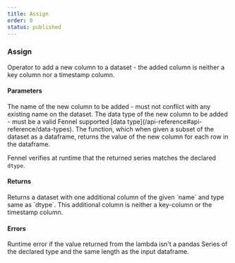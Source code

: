 ```yaml
---
title: Assign
order: 0
status: published
---
```

### Assign

<Divider>
<LeftSection>
Operator to add a new column to a dataset - the added column is neither a key column
nor a timestamp column.


#### Parameters
<Expandable title="name" type="str">
The name of the new column to be added - must not conflict with any existing name
on the dataset.
</Expandable>

<Expandable title="dtype" type="Type">
The data type of the new column to be added - must be a valid Fennel supported
[data type](/api-reference#api-reference/data-types).
</Expandable>

<Expandable title="func" type="Callable[pd.Dataframe, pd.Series[T]]">
The function, which when given a subset of the dataset as a dataframe, returns
the value of the new column for each row in the dataframe. 

Fennel verifies at runtime that the returned series matches the declared `dtype`.
</Expandable>


#### Returns
<Expandable type="Dataset">
Returns a dataset with one additional column of the given `name` and type same
as `dtype`. This additional column is neither a key-column or the timestamp 
column.
</Expandable>


#### Errors
<Expandable title="Invalid series at runtime">
Runtime error if the value returned from the lambda isn't a pandas Series of
the declared type and the same length as the input dataframe.
</Expandable>

</LeftSection>

<RightSection>
<pre snippet="api-reference/operators/assign#basic" status="success" 
    message="Adding new column 'amount_sq' of type int" highlight="18, 24"
>
</pre>
<pre snippet="api-reference/operators/assign#incorrect_type" status="error" 
    message="Runtime error: returns float, not int" highlight="18, 25"
>
</pre>
</RightSection>

</Divider>